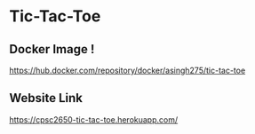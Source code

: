 # Tic-Tac-Toe  
  
  
## Docker Image !
https://hub.docker.com/repository/docker/asingh275/tic-tac-toe  
  
## Website Link  
https://cpsc2650-tic-tac-toe.herokuapp.com/
